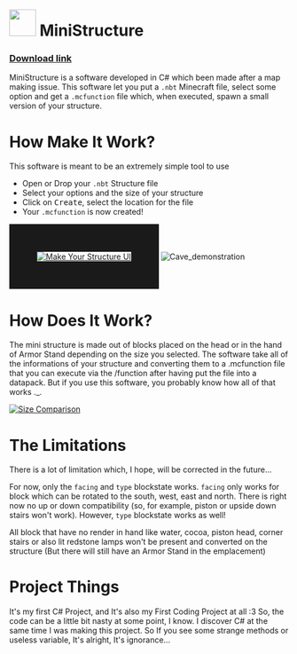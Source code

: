 # <img src="https://user-images.githubusercontent.com/70480609/115313101-f7c29400-a172-11eb-8ac1-81c31968df69.png" width=48> MiniStructure 

### [Download link](https://github.com/Non0reo/MiniStructure/releases)

MiniStructure is a software developed in C# which been made after a map making issue. This software let you put a `.nbt` Minecraft file, select some option and get a `.mcfunction` file which, when executed, spawn a small version of your structure.
# How Make It Work?
This software is meant to be an extremely simple tool to use

* Open or Drop your `.nbt` Structure file
* Select your options and the size of your structure
* Click on <kbd>Create</kbd>, select the location for the file
* Your `.mcfunction` is now created!

<a href="https://github.com/Non0reo/MiniStructure/releases"><img src="https://i.ibb.co/2YhCqsR/Capture-d-cran-2021-04-20-184342.jpg" alt="Make Your Structure UI" border="50"></a>
![Cave_demonstration](https://user-images.githubusercontent.com/70480609/115440149-b46a3300-a20f-11eb-9006-8aef6caa0bbf.gif)

# How Does It Work?
The mini structure is made out of blocks placed on the head or in the hand of Armor Stand depending on the size you selected. The software take all of the informations of your structure and converting them to a .mcfunction file that you can execute via the /function after having put the file into a datapack. But if you use this software, you probably know how all of that works ._.

<a href="https://github.com/Non0reo/MiniStructure/releases"><img src="https://i.ibb.co/MkYgfRt/Capture-d-cran-2021-04-20-185224.jpg" alt="Size Comparison" border="0"></a>

# The Limitations

There is a lot of limitation which, I hope, will be corrected in the future...

For now, only the `facing` and `type` blockstate works. `facing` only works for block which can be rotated to the south, west, east and north. There is right now no up or down compatibility (so, for example, piston or upside down stairs won't work). However, `type` blockstate works as well!

All block that have no render in hand like water, cocoa, piston head, corner stairs or also lit redstone lamps won't be present and converted on the structure (But there will still have an Armor Stand in the emplacement)

# Project Things
It's my first C# Project, and It's also my First Coding Project at all :3
So, the code can be a little bit nasty at some point, I know. I discover C# at the same time I was making this project. So If you see some strange methods or useless variable, It's alright, It's ignorance...

